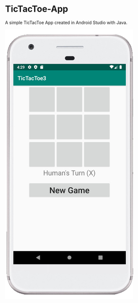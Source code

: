 # TicTacToe-App
A simple TicTacToe App created in Android Studio with Java. 

![](TicTacToeApp.PNG)
